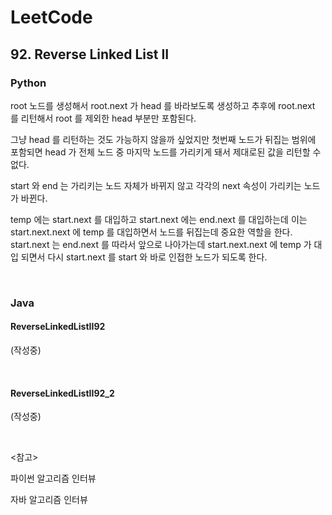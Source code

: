 # LeetCode

## 92. Reverse Linked List II

### Python

root 노드를 생성해서 root.next 가 head 를 바라보도록 생성하고 추후에 root.next 를 리턴해서 root 를 제외한 head 부분만 포함된다.

그냥 head 를 리턴하는 것도 가능하지 않을까 싶었지만 첫번째 노드가 뒤집는 범위에 포함되면 head 가 전체 노드 중 마지막 노드를 가리키게 돼서 제대로된 값을 리턴할 수 없다.

start 와 end 는 가리키는 노드 자체가 바뀌지 않고 각각의 next 속성이 가리키는 노드가 바뀐다. 

temp 에는 start.next 를 대입하고 start.next 에는 end.next 를 대입하는데 이는 start.next.next 에 temp 를 대입하면서 노드를 뒤집는데 중요한 역할을 한다. start.next 는 end.next 를 따라서 앞으로 나아가는데 start.next.next  에 temp 가 대입 되면서 다시 start.next 를 start 와 바로 인접한 노드가 되도록 한다.

<br>

### Java

#### ReverseLinkedListII92

(작성중)

<br>

#### ReverseLinkedListII92_2

(작성중)

<br>

<참고>

파이썬 알고리즘 인터뷰

자바 알고리즘 인터뷰



